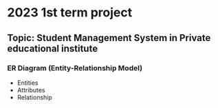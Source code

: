 # 2023 1st term project
## Topic: Student Management System in Private educational institute
### ER Diagram (Entity-Relationship Model)
- Entities
- Attributes
- Relationship
